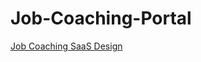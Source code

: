 # Job-Coaching-Portal
[Job Coaching SaaS Design](https://www.figma.com/design/pMQ7Hxw8EPW6N3rukq0YOH/Job-Coaching-SaaS?node-id=25-87&t=VniMn00U5iEPglvt-1)
